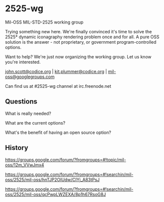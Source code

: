 # 2525-wg

Mil-OSS MIL-STD-2525 working group

Trying something new here.  We're finally convinced it's time to solve the 2525* dynamic iconagraphy
rendering problem once and for all.  A pure OSS solution is the answer - not proprietary, or government
program-controlled options.

Want to help?  We're just now organizing the working group.  Let us know you're interested.

john.scott@codice.org | kit.plummer@codice.org | mil-oss@googlegroups.com

Can find us at \#2525-wg channel at irc.freenode.net

## Questions

What is really needed?

What are the current options?

What's the benefit of having an open source option?

## History

https://groups.google.com/forum/?fromgroups=#!topic/mil-oss/12m_VVwJmx4

https://groups.google.com/forum/?fromgroups=#!searchin/mil-oss/2525/mil-oss/hnTJP2OIUdw/CIYj_A83tPsJ

https://groups.google.com/forum/?fromgroups=#!searchin/mil-oss/2525/mil-oss/qcPwpLWZEXA/8p1h67RsoG8J
